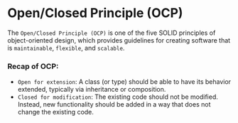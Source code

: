 # Open/Closed Principle (OCP)

The `Open/Closed Principle (OCP)` is one of the five SOLID principles of object-oriented design, which provides guidelines for creating software that is `maintainable`, `flexible`, and `scalable`.

### Recap of OCP:

- `Open for extension`: A class (or type) should be able to have its behavior extended, typically via inheritance or composition.
- `Closed for modification`: The existing code should not be modified. Instead, new functionality should be added in a way that does not change the existing code.
